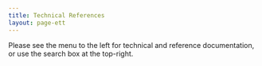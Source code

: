 ```yaml
---
title: Technical References
layout: page-ett
---
```


Please see the menu to the left for technical and reference documentation, or use the search box at the top-right.

